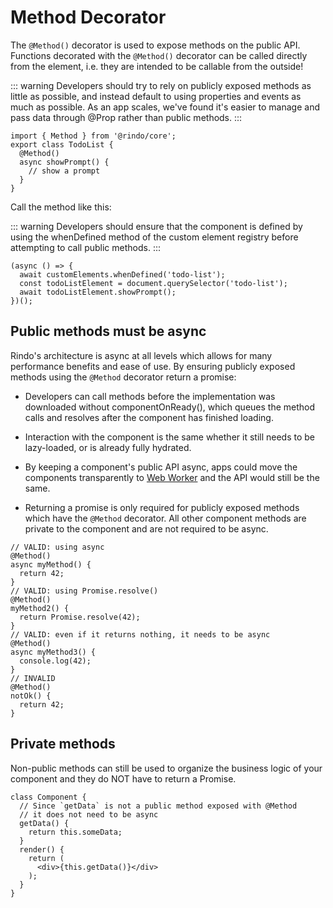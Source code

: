 # Method Decorator

The `@Method()` decorator is used to expose methods on the public API. Functions decorated with the `@Method()` decorator can be called directly from the element, i.e. they are intended to be callable from the outside!

::: warning
Developers should try to rely on publicly exposed methods as little as possible, and instead default to using properties and events as much as possible. As an app scales, we've found it's easier to manage and pass data through @Prop rather than public methods.
:::
```tsx
import { Method } from '@rindo/core';
export class TodoList {
  @Method()
  async showPrompt() {
    // show a prompt
  }
}
```

Call the method like this:

::: warning
Developers should ensure that the component is defined by using the whenDefined method of the custom element registry before attempting to call public methods.
:::
```tsx
(async () => {
  await customElements.whenDefined('todo-list');
  const todoListElement = document.querySelector('todo-list');
  await todoListElement.showPrompt();
})();
```

## Public methods must be async

Rindo's architecture is async at all levels which allows for many performance benefits and ease of use. By ensuring publicly exposed methods using the `@Method` decorator return a promise:

- Developers can call methods before the implementation was downloaded without componentOnReady(), which queues the method calls and resolves after the component has finished loading.

- Interaction with the component is the same whether it still needs to be lazy-loaded, or is already fully hydrated.

- By keeping a component's public API async, apps could move the components transparently to [Web Worker](https://developer.mozilla.org/en-US/docs/Web/API/Web_Workers_API) and the API would still be the same.

- Returning a promise is only required for publicly exposed methods which have the `@Method` decorator. All other component methods are private to the component and are not required to be async.


```tsx
// VALID: using async
@Method()
async myMethod() {
  return 42;
}
// VALID: using Promise.resolve()
@Method()
myMethod2() {
  return Promise.resolve(42);
}
// VALID: even if it returns nothing, it needs to be async
@Method()
async myMethod3() {
  console.log(42);
}
// INVALID
@Method()
notOk() {
  return 42;
}
```

## Private methods

Non-public methods can still be used to organize the business logic of your component and they do NOT have to return a Promise.

```tsx
class Component {
  // Since `getData` is not a public method exposed with @Method
  // it does not need to be async
  getData() {
    return this.someData;
  }
  render() {
    return (
      <div>{this.getData()}</div>
    );
  }
}
```
